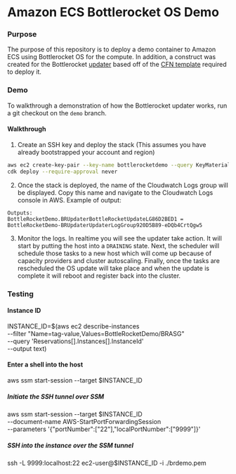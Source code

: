 # Amazon ECS Bottlerocket OS Demo

### Purpose

The purpose of this repository is to deploy a demo container to Amazon ECS using Bottlerocket OS for the compute.
In addition, a construct was created for the Bottlerocket [updater](https://github.com/bottlerocket-os/bottlerocket-ecs-updater/) based off of the [CFN template](https://github.com/bottlerocket-os/bottlerocket-ecs-updater/blob/develop/stacks/bottlerocket-ecs-updater.yaml) required to deploy it.

### Demo

To walkthrough a demonstration of how the Bottlerocket updater works, run a git checkout on the `demo` branch.

#### Walkthrough

1) Create an SSH key and deploy the stack (This assumes you have already bootstrapped your account and region)

```bash
aws ec2 create-key-pair --key-name bottlerocketdemo --query KeyMaterial --output text | tee -a brdemo.pem
cdk deploy --require-approval never
```

2) Once the stack is deployed, the name of the Cloudwatch Logs group will be displayed. 
Copy this name and navigate to the Cloudwatch Logs console in AWS. 
Example of output:

```
Outputs:
BottleRocketDemo.BRUpdaterBottleRocketUpdateLG86D2BED1 = BottleRocketDemo-BRUpdaterUpdaterLogGroup920D5B89-eDQb4CrtQgw5
```

3) Monitor the logs. 
In realtime you will see the updater take action.
It will start by putting the host into a `DRAINING` state.
Next, the scheduler will schedule those tasks to a new host which will come up because of capacity providers and cluster autoscaling.
Finally, once the tasks are rescheduled the OS update will take place and when the update is complete it will reboot and register back into the cluster.

### Testing

#### Instance ID
INSTANCE_ID=$(aws ec2 describe-instances \
  --filter "Name=tag-value,Values=BottleRocketDemo/BRASG" \
  --query 'Reservations[].Instances[].InstanceId' \
  --output text)

#### Enter a shell into the host
aws ssm start-session --target $INSTANCE_ID  

##### Initiate the SSH tunnel over SSM
aws ssm start-session --target $INSTANCE_ID \
                       --document-name AWS-StartPortForwardingSession \
                       --parameters '{"portNumber":["22"],"localPortNumber":["9999"]}'

##### SSH into the instance over the SSM tunnel                    
ssh -L 9999:localhost:22 ec2-user@$INSTANCE_ID -i ./brdemo.pem

